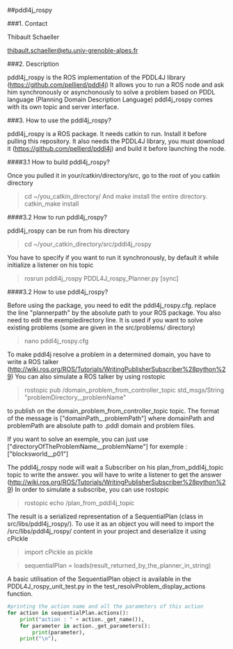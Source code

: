 ##pddl4j_rospy

###1. Contact

Thibault Schaeller

thibault.schaeller@etu.univ-grenoble-alpes.fr

###2. Description

pddl4j_rospy is the ROS implementation of the PDDL4J library (https://github.com/pellierd/pddl4j)
It allows you to run a ROS node and ask him synchronously or asynchonously to solve a problem based on
PDDL language (Planning Domain Description Language)
pddl4j_rospy comes with its own topic and server interface.

###3. How to use the pddl4j_rospy?

pddl4j_rospy is a ROS package. It needs catkin to run.
Install it before pulling this repository.
It also needs the PDDL4J library, you must download it (https://github.com/pellierd/pddl4j) and build it before
launching the node.

####3.1 How to build pddl4j_rospy?

Once you pulled it in your/catkin/directory/src, go to the root of you catkin directory
> cd ~/you_catkin_directory/
And make install the entire directory.
> catkin_make install

####3.2 How to run pddl4j_rospy?

pddl4j_rospy can be run from his directory
> cd ~/your_catkin_directory/src/pddl4j_rospy

You have to specify if you want to run it synchronously, by default it while initialize a listener on his topic
> rosrun pddl4j_rospy PDDL4J_rospy_Planner.py [sync]

####3.2 How to use pddl4j_rospy?

Before using the package, you need to edit the pddl4j_rospy.cfg.
replace the line "plannerpath" by the absolute path to your ROS package.
You also need to edit the exempledirectory line. It is used if you want to solve existing problems (some are given in the src/problems/ directory)
> nano pddl4j_rospy.cfg

To make pddl4j resolve a problem in a determined domain, you have to write a ROS talker (http://wiki.ros.org/ROS/Tutorials/WritingPublisherSubscriber%28python%29) 
You can also simulate a ROS talker by using rostopic
> rostopic pub /domain_problem_from_controller_topic std_msgs/String "problemDirectory__problemName"

to publish on the domain_problem_from_controller_topic topic. The format of the message is ["domainPath__problemPath"] where domainPath and problemPath are absolute path to .pddl domain and problem files. 

If you want to solve an exemple, you can just use ["directoryOfTheProblemName__problemName"] for exemple : ["blocksworld__p01"]

The pddl4j_rospy node will wait a Subscriber on his plan_from_pddl4j_topic topic to write the answer. you will have to write a listener to get the answer (http://wiki.ros.org/ROS/Tutorials/WritingPublisherSubscriber%28python%29)
In order to simulate a subscribe, you can use rostopic
> rostopic echo /plan_from_pddl4j_topic

The result is a serialized representation of a SequentialPlan (class in src/libs/pddl4j_rospy/). To use it as an object you will
need to import the /src/libs/pddl4j_rospy/ content in your project and deserialize it using cPickle
> import cPickle as pickle

> sequentialPlan = loads(result_returned_by_the_planner_in_string)

A basic utilisation of the SequentialPlan object is available in the PDDL4J_rospy_unit_test.py 
in the test_resolvProblem_display_actions function.

```python
#printing the action name and all the parameters of this action
for action in sequentialPlan.actions():
	print("action : " + action._get_name()),
	for parameter in action._get_parameters():
		print(parameter),
	print("\n"),
```
